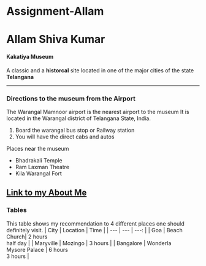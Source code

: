 # Assignment-Allam
# Allam Shiva Kumar
#### Kakatiya Museum

A classic and a **historcal** site located in one of the major cities of the state **Telangana**

---
### Directions to the museum from the Airport

The Warangal Mamnoor airport is the nearest airport to the museum
It is located in the Warangal district of Telangana State, India.
1. Board the warangal bus stop or Railway station<br>
2. You will have the direct cabs and autos<br>

Places near the museum
- Bhadrakali Temple
- Ram Laxman Theatre
- Kila Warangal Fort

[Link to my About Me](https://github.com/Shiva17011999/Assignment2-Allam/blob/main/AboutMe.md)
---
### Tables
This table shows my recommendation to 4 different places one should definitely visit.
| City | Location | Time |
| --- | --- | ---: |
| Goa | Beach <br> Church| 2 hours <br> half day |
| Maryville | Mozingo | 3 hours |
| Bangalore | Wonderla <br> Mysore Palace | 6 hours <br> 3 hours |


